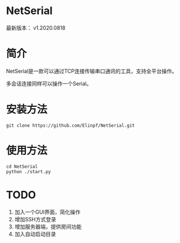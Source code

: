 # NetSerial

最新版本： v1.2020.0818

# 简介

NetSerial是一款可以通过TCP连接传输串口通讯的工具，支持全平台操作。

多会话连接同样可以操作一个Serial。

# 安装方法
```
git clone https://github.com/Elinpf/NetSerial.git
```

# 使用方法
```
cd NetSerial
python ./start.py
```


# TODO

1. 加入一个GUI界面，简化操作
2. 增加SSH方式登录
3. 增加服务器端，提供房间功能
4. 加入自动启动目录